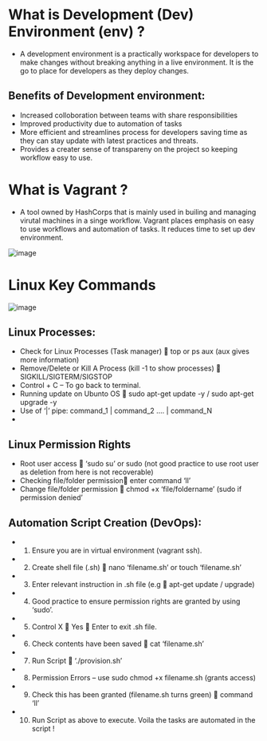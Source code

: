 # What is Development (Dev) Environment (env) ?
- A development environment is a practically workspace for developers to make changes without breaking anything in a live environment. It is the go to place for developers as they deploy changes. 
## Benefits of Development environment:
- Increased colloboration between teams with share responsibilities
- Improved productivity due to automation of tasks
-  More efficient and streamlines process for developers saving time as they can stay update with latest practices and threats.
-  Provides a creater sense of transpareny on the project so keeping workflow easy to use.
# What is Vagrant ?
- A tool owned by HashCorps that is mainly used in builing and managing virutal machines in a singe workflow. Vagrant places emphasis on easy to use workflows and automation of tasks. It reduces time to set up dev environment. 

![image](https://user-images.githubusercontent.com/97620055/184310983-635bb3d1-1bb0-41b6-9223-b3c1ec1d9975.png)

# Linux Key Commands
![image](https://user-images.githubusercontent.com/97620055/184311189-0574095a-f8ca-464b-a30f-b947d6d794a0.png)

## Linux Processes:
-	Check for Linux Processes (Task manager)  top or ps aux (aux gives more information)
-	Remove/Delete or Kill A Process (kill -1 to show processes)  SIGKILL/SIGTERM/SIGSTOP 
-	Control + C – To go back to terminal. 
-	Running update on Ubunto OS  sudo apt-get update -y / sudo apt-get upgrade -y 
-	Use of ‘|’ pipe:     command_1 | command_2 …. | command_N 
-	

## Linux Permission Rights
-	Root user access  ‘sudo su’ or sudo (not good practice to use root user as deletion from here is not recoverable)
-	Checking file/folder permission enter command ‘ll’
-	Change file/folder permission  chmod +x ‘file/foldername’ (sudo if permission denied’

## Automation Script Creation (DevOps): 
- 1.	Ensure you are in virtual environment (vagrant ssh).
- 2.	Create shell file (.sh)  nano ‘filename.sh’ or touch ‘filename.sh’
- 3.	Enter relevant instruction in .sh file (e.g  apt-get update / upgrade)
- 4.	Good practice to ensure permission rights are granted by using ‘sudo’.
- 5.	Control X  Yes  Enter to exit .sh file.
- 6.	Check contents have been saved  cat ‘filename.sh’
- 7.	Run Script  ‘./provision.sh’
- 8.	Permission Errors – use sudo chmod +x filename.sh (grants access)
- 9.	Check this has been granted (filename.sh turns green)  command ‘ll’
- 10.	Run Script as above to execute. Voila the tasks are automated in the script ! 
